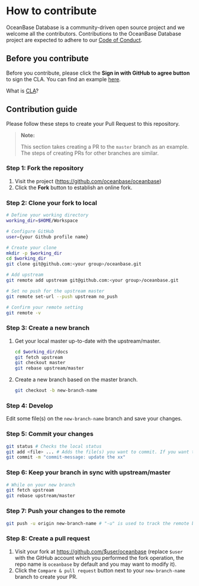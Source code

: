 # How to contribute

OceanBase Database is a community-driven open source project and we welcome all the contributors. Contributions to the OceanBase Database project are expected to adhere to our [Code of Conduct](CODE_OF_CONDUCT.md).

## Before you contribute

Before you contribute, please click the **Sign in with GitHub to agree button** to sign the CLA. You can find an example [here](https://cla-assistant.io/oceanbase/oceanbase).

What is [CLA](https://en.wikipedia.org/wiki/Contributor_License_Agreement)?

## Contribution guide

Please follow these steps to create your Pull Request to this repository.

> **Note:**
>
> This section takes creating a PR to the `master` branch as an example. The steps of creating PRs for other branches are similar.

### Step 1: Fork the repository

1. Visit the project (https://github.com/oceanbase/oceanbase)
2. Click the **Fork** button to establish an online fork.

### Step 2: Clone your fork to local

```bash
# Define your working directory
working_dir=$HOME/Workspace

# Configure GitHub
user={your Github profile name}

# Create your clone
mkdir -p $working_dir
cd $working_dir
git clone git@github.com:<your group>/oceanbase.git

# Add upstream
git remote add upstream git@github.com:<your group>/oceanbase.git

# Set no push for the upstream master
git remote set-url --push upstream no_push

# Confirm your remote setting
git remote -v
```

### Step 3: Create a new branch

1. Get your local master up-to-date with the upstream/master.

    ```bash
    cd $working_dir/docs
    git fetch upstream
    git checkout master
    git rebase upstream/master
    ```

2. Create a new branch based on the master branch.

    ```bash
    git checkout -b new-branch-name
    ```

### Step 4: Develop

Edit some file(s) on the `new-branch-name` branch and save your changes.

### Step 5: Commit your changes

```bash
git status # Checks the local status
git add <file> ... # Adds the file(s) you want to commit. If you want to commit all changes, you can directly use `git add.`
git commit -m "commit-message: update the xx"
```

### Step 6: Keep your branch in sync with upstream/master

```bash
# While on your new branch
git fetch upstream
git rebase upstream/master
```

### Step 7: Push your changes to the remote

```bash
git push -u origin new-branch-name # "-u" is used to track the remote branch from the origin
```

### Step 8: Create a pull request

1. Visit your fork at <https://github.com/$user/oceanbase> (replace `$user` with the GitHub account which you performed the fork operation, the repo name is `oceanbase` by default and you may want to modify it).
2. Click the `Compare & pull request` button next to your `new-branch-name` branch to create your PR.
